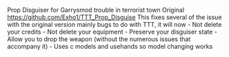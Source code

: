 Prop Disguiser for Garrysmod trouble in terrorist town
	Original
	https://github.com/Exho1/TTT_Prop_Disguise
	This fixes several of the issue with the original version mainly bugs to do with TTT, it will now 
	- Not delete your credits
	- Not delete your equipment
	- Preserve your disguiser state
	- Allow you to drop the weapon (without the numerous issues that accompany it)
	- Uses c models and usehands so model changing works